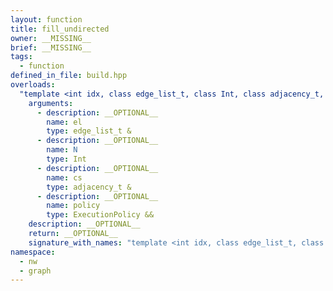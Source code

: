 ```yaml
---
layout: function
title: fill_undirected
owner: __MISSING__
brief: __MISSING__
tags:
  - function
defined_in_file: build.hpp
overloads:
  "template <int idx, class edge_list_t, class Int, class adjacency_t, class ExecutionPolicy>\nauto fill_undirected(edge_list_t &, Int, adjacency_t &, ExecutionPolicy &&)":
    arguments:
      - description: __OPTIONAL__
        name: el
        type: edge_list_t &
      - description: __OPTIONAL__
        name: N
        type: Int
      - description: __OPTIONAL__
        name: cs
        type: adjacency_t &
      - description: __OPTIONAL__
        name: policy
        type: ExecutionPolicy &&
    description: __OPTIONAL__
    return: __OPTIONAL__
    signature_with_names: "template <int idx, class edge_list_t, class Int, class adjacency_t, class ExecutionPolicy>\nauto fill_undirected(edge_list_t & el, Int N, adjacency_t & cs, ExecutionPolicy && policy)"
namespace:
  - nw
  - graph
---
```

